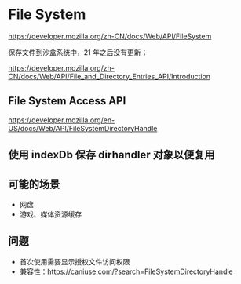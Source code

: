 # File System

https://developer.mozilla.org/zh-CN/docs/Web/API/FileSystem

保存文件到沙盒系统中，21 年之后没有更新；

https://developer.mozilla.org/zh-CN/docs/Web/API/File_and_Directory_Entries_API/Introduction

## File System Access API

https://developer.mozilla.org/en-US/docs/Web/API/FileSystemDirectoryHandle

## 使用 indexDb 保存 dirhandler 对象以便复用

## 可能的场景

- 网盘
- 游戏、媒体资源缓存

## 问题

- 首次使用需要显示授权文件访问权限
- 兼容性：https://caniuse.com/?search=FileSystemDirectoryHandle
